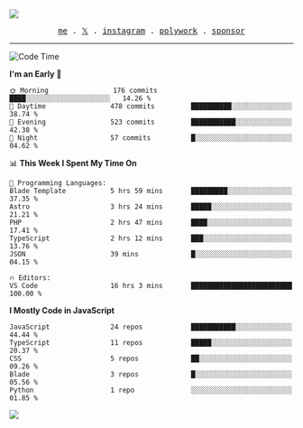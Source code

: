 <img style="bottom: 800px;" src="https://imgur.com/rilHVxA.png"/>
<p align="center">
  <samp>
    <a href="https://fayln.com">me</a> .
    <!-- <a href="https://fayln.com/projects">projects</a> . -->
    <a href="https://go.fayln.com/twitter">𝕏</a> .
    <a href="https://go.fayln.com/instagram">instagram</a> .
    <a href="https://go.fayln.com/polywork">polywork</a> .
    <a href="https://github.com/sponsors/faridhnzz">sponsor</a>
  </samp>
</p>

---
<!--START_SECTION:waka-->
![Code Time](http://img.shields.io/badge/Code%20Time-2%2C183%20hrs%2043%20mins-blue)

**I'm an Early 🐤** 

```text
🌞 Morning                176 commits         ████░░░░░░░░░░░░░░░░░░░░░   14.26 % 
🌆 Daytime                478 commits         ██████████░░░░░░░░░░░░░░░   38.74 % 
🌃 Evening                523 commits         ███████████░░░░░░░░░░░░░░   42.38 % 
🌙 Night                  57 commits          █░░░░░░░░░░░░░░░░░░░░░░░░   04.62 % 
```


📊 **This Week I Spent My Time On** 

```text
💬 Programming Languages: 
Blade Template           5 hrs 59 mins       █████████░░░░░░░░░░░░░░░░   37.35 % 
Astro                    3 hrs 24 mins       █████░░░░░░░░░░░░░░░░░░░░   21.21 % 
PHP                      2 hrs 47 mins       ████░░░░░░░░░░░░░░░░░░░░░   17.41 % 
TypeScript               2 hrs 12 mins       ███░░░░░░░░░░░░░░░░░░░░░░   13.76 % 
JSON                     39 mins             █░░░░░░░░░░░░░░░░░░░░░░░░   04.15 % 

🔥 Editors: 
VS Code                  16 hrs 3 mins       █████████████████████████   100.00 % 
```

**I Mostly Code in JavaScript** 

```text
JavaScript               24 repos            ███████████░░░░░░░░░░░░░░   44.44 % 
TypeScript               11 repos            █████░░░░░░░░░░░░░░░░░░░░   20.37 % 
CSS                      5 repos             ██░░░░░░░░░░░░░░░░░░░░░░░   09.26 % 
Blade                    3 repos             █░░░░░░░░░░░░░░░░░░░░░░░░   05.56 % 
Python                   1 repo              ░░░░░░░░░░░░░░░░░░░░░░░░░   01.85 % 
```




<!--END_SECTION:waka-->

![](https://hit.yhype.me/github/profile?user_id=29797712)
